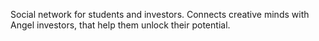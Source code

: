 Social network for students and investors. Connects creative minds with Angel investors, that help them unlock their potential.
